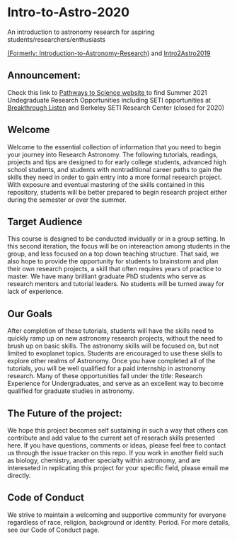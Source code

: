 # Intro-to-Astro-2020
An introduction to astronomy research for aspiring students/researchers/enthusiasts

[(Formerly: Introduction-to-Astronomy-Research)](https://github.com/howardisaacson/Introduction-to-Astronomy-Research-2018) and 
[Intro2Astro2019](https://github.com/howardisaacson/Intro-to-Astro-2019)

## Announcement: 
Check this link to [Pathways to Science website ](https://pathwaystoscience.org/Undergrads.aspx) to find Summer 2021 Undegraduate Research Opportunities including SETI opportunities at [Breakthrough Listen](https://seti.berkeley.edu/Internship.html) and Berkeley SETI Research Center (closed for 2020)

## Welcome
 Welcome to the essential collection of information that you need to begin your journey into Research Astronomy. The following tutorials, readings, projects and tips are designed to for early college students, advanced high school students, and students with nontraditional career paths to gain the skills they need in order to gain entry into a more formal research project. With exposure and eventual mastering of the skills contained in this repository, students will be better prepared to begin research project either during the semester or over the summer.

## Target Audience
This course is designed to be conducted invidually or in a group setting. In this second iteration, the focus will be on intereaction among students in the group, and less focused on a top down teaching structure. That said, we also hope to provide the opportunity for students to brainstorm and plan their own research projects, a skill that often requires years of practice to master. We have many brilliant graduate PhD students who serve as research mentors and tutorial leaders. No students will be turned away for lack of experience.

## Our Goals
After completion of these tutorials, students will have the skills need to quickly ramp up on new astronomy research projects, without the need to brush up on basic skills. The astronomy skills will be focused on, but not limited to exoplanet topics. Students are encouraged to use these skills to explore other realms of Astronomy. Once you have completed all of the tutorials, you will be well qualified for a paid internship in astronomy research. Many of these opportunities fall under the title: Research Experience for Undergraduates, and serve as an excellent way to become qualified for graduate studies in astronomy.

## The Future of the project:
We hope this project becomes self sustaining in such a way that others can contribute and add value to the current set of reserach skills presented here. If you have questions, comments or ideas, please feel free to contact us through the issue tracker on this repo. If you work in another field such as biology, chemistry, another specialty within astronomy, and are intereseted in replicating this project for your specific field, please email me directly.

## Code of Conduct
We strive to maintain a welcoming and supportive community for everyone regardless of race, religion, background or identity. Period. For more details, see our Code of Conduct page.
